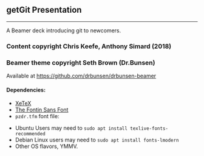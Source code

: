 ## getGit Presentation
---
A Beamer deck introducing git to newcomers.
### Content copyright Chris Keefe, Anthony Simard (2018)

### Beamer theme copyright Seth Brown (Dr.Bunsen)
Available at https://github.com/drbunsen/drbunsen-beamer

#### Dependencies:  

+ [XeTeX](http://en.wikipedia.org/wiki/XeTeX)
+ [The Fontin Sans Font](https://www.exljbris.com/fontinsans.html)
+ `pzdr.tfm` font file: 

- Ubuntu Users may need to ```sudo apt install texlive-fonts-recommended```
- Debian Linux users may need to ```sudo apt install fonts-lmodern```
- Other OS flavors, YMMV.